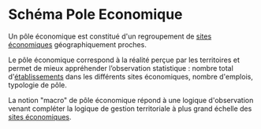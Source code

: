 <MenuSchema />

# Schéma Pole Economique

Un pôle économique est constitué d'un regroupement de [sites économiques](https://github.com/cnigfr/schema-sites-economiques/tree/main/schema/site-eco) géographiquement proches.

Le pôle économique correspond à la réalité perçue par les territoires et permet de mieux appréhender l’observation statistique : nombre total d'[établissements](https://github.com/cnigfr/schema-sites-economiques/blob/main/schema/etablissement/README.md) dans les différents sites économiques, nombre d'emplois, typologie de pôle.

La notion "macro" de pôle économique répond à une logique d'observation venant compléter la logique de gestion territoriale à plus grand échelle des [sites économiques](https://github.com/cnigfr/schema-sites-economiques/tree/main/schema/site-eco).




